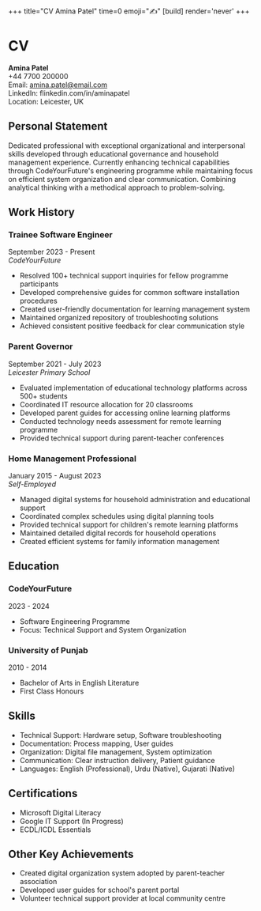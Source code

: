 +++
title="CV Amina Patel"
time=0
emoji="✍️"
[build]
render='never'
+++

# CV

**Amina Patel**  
+44 7700 200000  
Email: amina.patel@email.com  
LinkedIn: flinkedin.com/in/aminapatel  
Location: Leicester, UK

## Personal Statement

Dedicated professional with exceptional organizational and interpersonal skills developed through educational governance and household management experience. Currently enhancing technical capabilities through CodeYourFuture's engineering programme while maintaining focus on efficient system organization and clear communication. Combining analytical thinking with a methodical approach to problem-solving.

## Work History

### Trainee Software Engineer

September 2023 - Present  
_CodeYourFuture_

- Resolved 100+ technical support inquiries for fellow programme participants
- Developed comprehensive guides for common software installation procedures
- Created user-friendly documentation for learning management system
- Maintained organized repository of troubleshooting solutions
- Achieved consistent positive feedback for clear communication style

### Parent Governor

September 2021 - July 2023  
_Leicester Primary School_

- Evaluated implementation of educational technology platforms across 500+ students
- Coordinated IT resource allocation for 20 classrooms
- Developed parent guides for accessing online learning platforms
- Conducted technology needs assessment for remote learning programme
- Provided technical support during parent-teacher conferences

### Home Management Professional

January 2015 - August 2023  
_Self-Employed_

- Managed digital systems for household administration and educational support
- Coordinated complex schedules using digital planning tools
- Provided technical support for children's remote learning platforms
- Maintained detailed digital records for household operations
- Created efficient systems for family information management

## Education

### CodeYourFuture

2023 - 2024

- Software Engineering Programme
- Focus: Technical Support and System Organization

### University of Punjab

2010 - 2014

- Bachelor of Arts in English Literature
- First Class Honours

## Skills

- Technical Support: Hardware setup, Software troubleshooting
- Documentation: Process mapping, User guides
- Organization: Digital file management, System optimization
- Communication: Clear instruction delivery, Patient guidance
- Languages: English (Professional), Urdu (Native), Gujarati (Native)

## Certifications

- Microsoft Digital Literacy
- Google IT Support (In Progress)
- ECDL/ICDL Essentials

## Other Key Achievements

- Created digital organization system adopted by parent-teacher association
- Developed user guides for school's parent portal
- Volunteer technical support provider at local community centre
